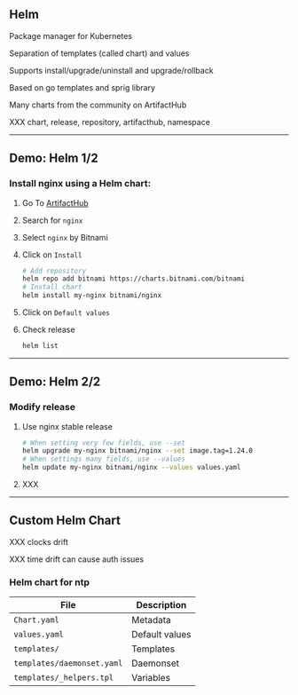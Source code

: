 ## Helm

Package manager for Kubernetes [](https://helm.sh/)

Separation of templates (called chart) and values

Supports install/upgrade/uninstall and upgrade/rollback

Based on go templates [](https://godoc.org/text/template) and sprig library [](https://masterminds.github.io/sprig/)

Many charts from the community on ArtifactHub [](https://artifacthub.io/)

XXX chart, release, repository, artifacthub, namespace

---

## Demo: Helm 1/2

### Install nginx using a Helm chart:

1. Go To [ArtifactHub](https://artifacthub.io/)
1. Search for `nginx`
1. Select `nginx` by Bitnami
1. Click on `Install`

    ```bash
    # Add repository
    helm repo add bitnami https://charts.bitnami.com/bitnami
    # Install chart
    helm install my-nginx bitnami/nginx
    ```
    <!-- .element: style="width: 35em;" -->

1. Click on `Default values`
1. Check release

    ```bash
    helm list
    ```
    <!-- .element: style="width: 35em;" -->

---

## Demo: Helm 2/2

### Modify release

1. Use nginx stable release [](https://hub.docker.com/r/bitnami/nginx/tags)

    ```bash
    # When setting very few fields, use --set
    helm upgrade my-nginx bitnami/nginx --set image.tag=1.24.0
    # When settings many fields, use --values
    helm update my-nginx bitnami/nginx --values values.yaml
    ```
    <!-- .element: style="width: 35em;" -->

1. XXX

---

## Custom Helm Chart

XXX clocks drift

XXX time drift can cause auth issues

### Helm chart for ntp

| File                       | Description    |
| -------------------------- | -------------- |
| `Chart.yaml`               | Metadata       |
| `values.yaml`              | Default values |
| `templates/`               | Templates      |
| `templates/daemonset.yaml` | Daemonset      |
| `templates/_helpers.tpl`   | Variables      |
